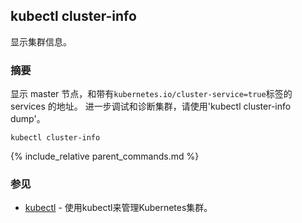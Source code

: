 ---
---

## kubectl cluster-info

显示集群信息。

### 摘要


显示 master 节点，和带有`kubernetes.io/cluster-service=true`标签的 services 的地址。
进一步调试和诊断集群，请使用'kubectl cluster-info dump'。

```
kubectl cluster-info
```

{% include_relative parent_commands.md %}

### 参见

* [kubectl](kubectl.md)	 - 使用kubectl来管理Kubernetes集群。
